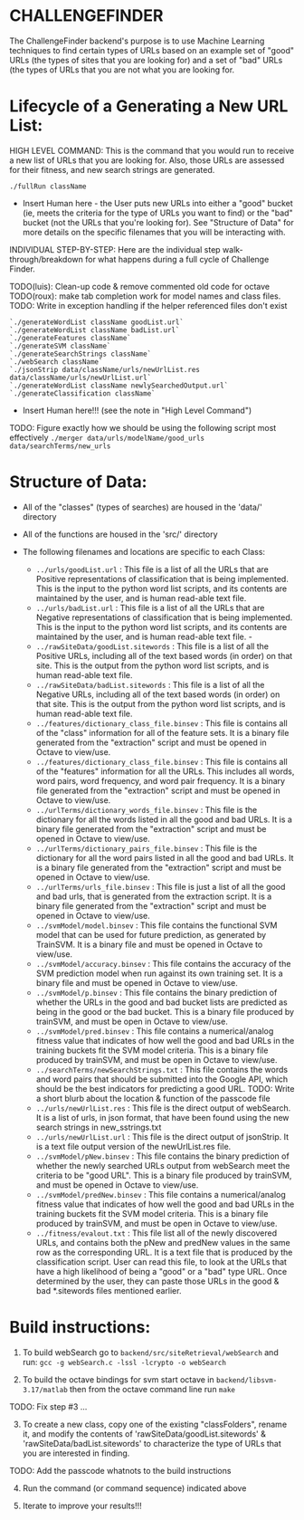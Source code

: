 
CHALLENGEFINDER
========================================

The ChallengeFinder backend's purpose is to use Machine Learning techniques to find
certain types of URLs based on an example set of "good" URLs (the types
of sites that you are looking for) and a set of "bad" URLs (the types of
URLs that you are not what you are looking for.



Lifecycle of a Generating a New URL List:
=========================================

HIGH LEVEL COMMAND:
This is the command that you would run to receive a new list of URLs that
you are looking for.  Also, those URLs are assessed for their fitness, and
new search strings are generated.

`./fullRun className`

* Insert Human here - the User puts new URLs into either a "good" bucket (ie,
meets the criteria for the type of URLs you want to find) or the "bad" bucket
(not the URLs that you're looking for). See "Structure of Data" for more
details on the specific filenames that you will be interacting with.



INDIVIDUAL STEP-BY-STEP:
Here are the individual step walk-through/breakdown for what happens during a
full cycle of Challenge Finder.

TODO(luis): Clean-up code & remove commented old code for octave
TODO(roux): make tab completion work for model names and class files.
TODO: Write in exception handling if the helper referenced files don't exist

    `./generateWordList className goodList.url`
    `./generateWordList className badList.url`
    `./generateFeatures className`
    `./generateSVM className`
    `./generateSearchStrings className`
    `./webSearch className`
    `./jsonStrip data/className/urls/newUrlList.res data/className/urls/newUrlList.url`
    `./generateWordList className newlySearchedOutput.url`
    `./generateClassification className`
* Insert Human here!!! (see the note in "High Level Command")

TODO: Figure exactly how we should be using the following script most effectively
`./merger data/urls/modelName/good_urls data/searchTerms/new_urls`


Structure of Data:
========================================

- All of the "classes" (types of searches) are housed in the 'data/' directory
- All of the functions are housed in the 'src/' directory

- The following filenames and locations are specific to each Class:
    - `../urls/goodList.url` : This file is a list of all the URLs that are Positive representations of
      classification that is being implemented. This is the input to the python word list scripts, and
      its contents are maintained by the user, and is human read-able text file.
    - `../urls/badList.url` : This file is a list of all the URLs that are Negative representations of
      classification that is being implemented. This is the input to the python word list scripts, and
      its contents are maintained by the user, and is human read-able text file.                                             -
    - `../rawSiteData/goodList.sitewords` : This file is a list of all the Positive URLs, including all
      of the text based words (in order) on that site.  This is the output from the python word list
      scripts, and is human read-able text file.
    - `../rawSiteData/badList.sitewords` : This file is a list of all the Negative URLs, including all
      of the text based words (in order) on that site.  This is the output from the python word list
      scripts, and is human read-able text file.
    - `../features/dictionary_class_file.binsev` : This file is contains all of the "class" information
      for all of the feature sets.  It is a binary file generated from the "extraction" script and
      must be opened in Octave to view/use.
    - `../features/dictionary_class_file.binsev` : This file is contains all of the "features" information
      for all the URLs.  This includes all words, word pairs, word frequency, and word pair frequency.
      It is a binary file generated from the "extraction" script and must be opened in Octave to view/use.
    - `../urlTerms/dictionary_words_file.binsev` : This file is the dictionary for all the words listed in
      all the good and bad URLs. It is a binary file generated from the "extraction" script and must be
      opened in Octave to view/use.
    - `../urlTerms/dictionary_pairs_file.binsev` : This file is the dictionary for all the word pairs
      listed in all the good and bad URLs. It is a binary file generated from the "extraction" script
      and must be opened in Octave to view/use.
    - `../urlTerms/urls_file.binsev` : This file is just a list of all the good and bad urls, that is
      generated from the extraction script. It is a binary file generated from the "extraction" script
      and must be opened in Octave to view/use.
    - `../svmModel/model.binsev` : This file contains the functional SVM model that can be used for future
      prediction, as generated by TrainSVM.  It is a binary file and must be opened in Octave to view/use.
    - `../svmModel/accuracy.binsev` : This file contains the accuracy of the SVM prediction model when run
      against its own training set. It is a binary file and must be opened in Octave to view/use.
    - `../svmModel/p.binsev` : This file contains the binary prediction of whether the URLs in the good and
      bad bucket lists are predicted as being in the good or the bad bucket.  This is a binary file
      produced by trainSVM, and must be open in Octave to view/use.
    - `../svmModel/pred.binsev` : This file contains a numerical/analog fitness value that indicates
      of how well the good and bad URLs in the training buckets fit the SVM model criteria.  This is a
      binary file produced by trainSVM, and must be open in Octave to view/use.
    - `../searchTerms/newSearchStrings.txt` : This file contains the words and word pairs that should be
      submitted into the Google API, which should be the best indicators for predicting a good URL.
TODO: <Roux> Write a short blurb about the location & function of the passcode file
    - `../urls/newUrlList.res` : This file is the direct output of webSearch.  It is a list of urls, in
      json format, that have been found using the new search strings in new_sstrings.txt
    - `../urls/newUrlList.url` : This file is the direct output of jsonStrip. It is a text file output
      version of the newUrlList.res file.
    - `../svmModel/pNew.binsev` : This file contains the binary prediction of whether the newly searched
      URLs output from webSearch meet the criteria to be "good URL".  This is a binary file produced by
      trainSVM, and must be opened in Octave to view/use.
    - `../svmModel/predNew.binsev` : This file contains a numerical/analog fitness value that indicates
      of how well the good and bad URLs in the training buckets fit the SVM model criteria.  This is a
      binary file produced by trainSVM, and must be open in Octave to view/use.
    - `../fitness/evalout.txt` : This file list all of the newly discovered URLs, and contains both the
      pNew and predNew values in the same row as the corresponding URL. It is a text file that is
      produced by the classification script. User can read this file, to look at the URLs that have
      a high likelihood of being a "good" or a "bad" type URL. Once determined by the user, they can
      paste those URLs in the good & bad *.sitewords files mentioned earlier.


Build instructions:
===================

1. To build webSearch go to `backend/src/siteRetrieval/webSearch` and run:
`gcc -g webSearch.c -lssl -lcrypto -o webSearch`

2. To build the octave bindings for svm start octave in `backend/libsvm-3.17/matlab`
then from the octave command line run `make`

TODO: <Luis> Fix step #3 ...

3. To create a new class, copy one of the existing "classFolders", rename it, and
modify the contents of 'rawSiteData/goodList.sitewords' & 'rawSiteData/badList.sitewords'
to characterize the type of URLs that you are interested in finding.

TODO: <Roux> Add the passcode whatnots to the build instructions

4. Run the command (or command sequence) indicated above

5. Iterate to improve your results!!!
